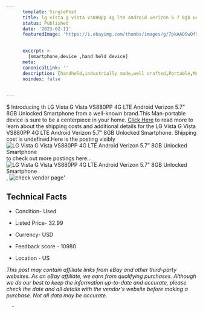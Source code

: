 ```yaml
---
      template: SinglePost
      title: lg vista g vista vs880pp 4g lte android verizon 5 7 8gb unlocked smartphone
      status: Published
      date: '2023-02-11'
      featuredImage: 'https://i.ebayimg.com/thumbs/images/g/7pkAAOSwQf9jimeU/s-l225.jpg'
       

      excerpt: >-
        [smartphone,device ,hand held device]
      meta:
      canonicalLink: ''
      description: [handheld,industrially made,well crafted,Portable,Mobile,Compact,Convenient,Lightweight,Maneuverable,Man-portable,Miniature,Carriable,Hand-held,Light,Holdable,Transportable,Mobile device,Pocket-sized,On-the-go,Wireless,Cordless,Compact size,Convenient size, smartphone,device ,hand held device]
      noindex: false
      

---
```

$
      Introducing th LG Vista G  Vista VS880PP 4G LTE Android Verizon 5.7” 8GB Unlocked Smartphone from a well-known brand.This Man-portable device  is sure to be a centerpiece in your home. [Click Here](https://www.ebay.com/itm/275564109930?hash=item4028e6a06a%3Ag%3A7pkAAOSwQf9jimeU&mkevt=1&mkcid=1&mkrid=711-53200-19255-0&campid=%253CePNCampaignId%253E&customid=%253CreferenceId%253E&toolid=10049) to read more to learn about the shipping costs and additional details for the LG Vista G  Vista VS880PP 4G LTE Android Verizon 5.7” 8GB Unlocked Smartphone. Shipping cost is undefined.Here is the posting visibly ![LG Vista G  Vista VS880PP 4G LTE Android Verizon 5.7” 8GB Unlocked Smartphone](https://i.ebayimg.com/thumbs/images/g/7pkAAOSwQf9jimeU/s-l225.jpg) to check out more postings here... ![LG Vista G  Vista VS880PP 4G LTE Android Verizon 5.7” 8GB Unlocked Smartphone](https://i.ebayimg.com/images/g/7pkAAOSwQf9jimeU/s-l1600.jpg), ![check vendor page](https://origin-galleryplus.ebayimg.com/ws/web/275564109930_2_0_1/225x225.jpg,https://origin-galleryplus.ebayimg.com/ws/web/275564109930_3_0_1/225x225.jpg,https://origin-galleryplus.ebayimg.com/ws/web/275564109930_4_0_1/225x225.jpg,https://origin-galleryplus.ebayimg.com/ws/web/275564109930_5_0_1/225x225.jpg,https://origin-galleryplus.ebayimg.com/ws/web/275564109930_6_0_1/225x225.jpg,https://origin-galleryplus.ebayimg.com/ws/web/275564109930_7_0_1/225x225.jpg)'

      

 ## Technical Facts 



     
      

 - Condition- Used 


      

 - Listed Price- 32.99 


      

 - Currency- USD 


      

 - Feedback score - 10980 


      

 - Location - US 


      
      

 *_This post may contain affiliate links from eBay and other third-party websites. As an eBay affiliate, we earn from qualifying purchases. Although we do our best to keep the information up-to-date and accurate, please check the date and all details with the vendor's website before making a purchase. Not all data may be accurate._*




      -
